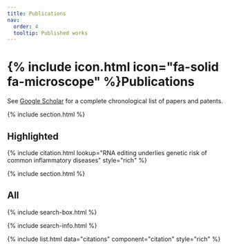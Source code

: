 ```yaml
---
title: Publications
nav:
  order: 4
  tooltip: Published works
---
```


# {% include icon.html icon="fa-solid fa-microscope" %}Publications

See [Google Scholar](https://scholar.google.com/citations?hl=en&user=X8vxiMMAAAAJ&view_op=list_works&sortby=pubdate) for a complete chronological list of papers and patents.

{% include section.html %}

## Highlighted

{% include citation.html lookup="RNA editing underlies genetic risk of common inflammatory diseases" style="rich" %}

{% include section.html %}

## All

{% include search-box.html %}

{% include search-info.html %}

{% include list.html data="citations" component="citation" style="rich" %}
